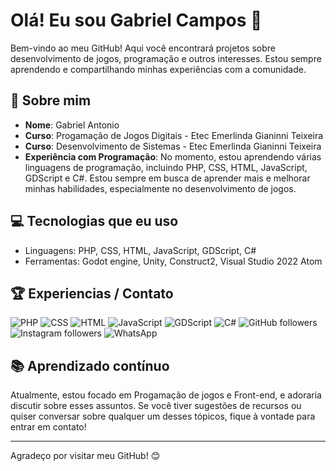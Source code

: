 # Olá! Eu sou Gabriel Campos 👋

Bem-vindo ao meu GitHub! Aqui você encontrará projetos sobre desenvolvimento de jogos, programação e outros interesses. Estou sempre aprendendo e compartilhando minhas experiências com a comunidade.

## 🚀 Sobre mim

- **Nome**: Gabriel Antonio
- **Curso**: Progamação de Jogos Digitais - Etec Emerlinda Gianinni Teixeira
- **Curso**: Desenvolvimento de Sistemas - Etec Emerlinda Gianinni Teixeira 
- **Experiência com Programação**: No momento, estou aprendendo várias linguagens de programação, incluindo PHP, CSS, HTML, JavaScript, GDScript e C#. Estou sempre em busca de aprender mais e melhorar minhas habilidades, especialmente no desenvolvimento de jogos.


## 💻 Tecnologias que eu uso

- Linguagens: PHP, CSS, HTML, JavaScript, GDScript, C#
- Ferramentas: Godot engine, Unity, Construct2, Visual Studio 2022 Atom

## 🏆 Experiencias / Contato

![PHP](https://img.shields.io/badge/Programming-PHP-blue)
![CSS](https://img.shields.io/badge/Programming-CSS-blue)
![HTML](https://img.shields.io/badge/Programming-HTML-orange)
![JavaScript](https://img.shields.io/badge/Programming-JavaScript-yellow)
![GDScript](https://img.shields.io/badge/Programming-GDScript-red)
![C#](https://img.shields.io/badge/Programming-C%23-darkgreen)
![GitHub followers](https://img.shields.io/github/followers/[SeuUsuarioGitHub]?style=social)
![Instagram followers](https://img.shields.io/badge/Instagram-%40gac0707-E4405F?style=social)
![WhatsApp](https://img.shields.io/badge/WhatsApp-%20Click%20Here-brightgreen?style=social)

## 📚 Aprendizado contínuo

Atualmente, estou focado em Progamação de jogos e Front-end, e adoraria discutir sobre esses assuntos. Se você tiver sugestões de recursos ou quiser conversar sobre qualquer um desses tópicos, fique à vontade para entrar em contato!

---

Agradeço por visitar meu GitHub! 😊
